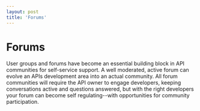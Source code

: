 ```yaml
---
layout: post
title: 'Forums'
---
```

<h1>Forums</h1>
<p>User groups and forums<span>&nbsp;have become an essential building block in API communities for self-service support. A well moderated, active forum can evolve an APIs development area into an actual community. All forum communities will require the API owner to engage developers, keeping conversations active and questions answered, but with the right developers your forum can become self regulating--with opportunities for community participation.</span></p>